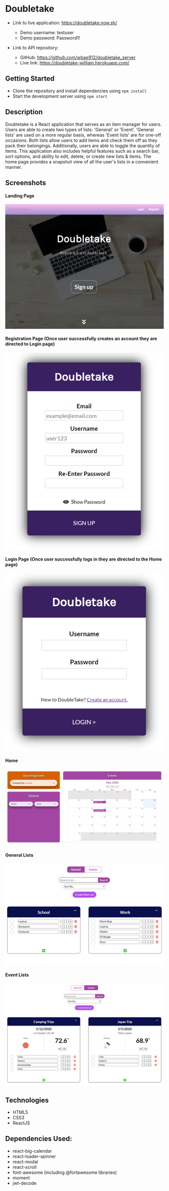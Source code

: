 # Doubletake

* Link to live application: https://doubletake.now.sh/
  * Demo username: testuser
  * Demo password: Password1!
 
* Link to API repository:
  * GitHub: https://github.com/wbae912/doubletake_server
  * Live link: https://doubletake-william.herokuapp.com/
  
  
## Getting Started
* Clone the repository and install dependencies using ```npm install```
* Start the development server using ```npm start```
  
  
## Description
Doubletake is a React application that serves as an item manager for users. Users are able to create two types of lists: 'General' or 'Event'. 'General lists' are used on a more regular basis, whereas 'Event lists' are for one-off occasions. Both lists allow users to add items and check them off as they pack their belongings. Additionally, users are able to toggle the quantity of items. This application also includes helpful features such as a search bar, sort options, and ability to edit, delete, or create new lists & items. The home page provides a snapshot view of all the user's lists in a convenient manner.


## Screenshots
#### Landing Page
![](public/images/LandingPage.PNG)

#### Registration Page (Once user successfully creates an account they are directed to Login page)
![](public/images/Registration.PNG)

#### Login Page (Once user successfully logs in they are directed to the Home page)
![](public/images/Login.PNG)

#### Home
![](public/images/Home.PNG)

#### General Lists
![](public/images/General.PNG)

#### Event Lists
![](public/images/Event.PNG)


## Technologies
* HTML5
* CSS3
* ReactJS

## Dependencies Used:
* react-big-calendar
* react-loader-spinner
* react-modal
* react-scroll
* font-awesome (including @fortawesome libraries)
* moment
* jwt-decode